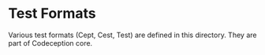# Test Formats

Various test formats (Cept, Cest, Test) are defined in this directory. They are part of Codeception core. 